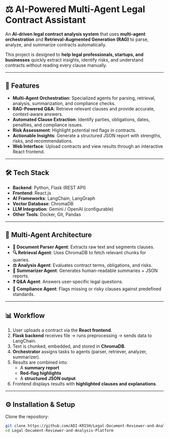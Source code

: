 # ⚖️ AI-Powered Multi-Agent Legal Contract Assistant

An **AI-driven legal contract analysis system** that uses **multi-agent orchestration** and **Retrieval-Augmented Generation (RAG)** to parse, analyze, and summarize contracts automatically.  

This project is designed to **help legal professionals, startups, and businesses** quickly extract insights, identify risks, and understand contracts without reading every clause manually.  

---

## 🚀 Features
- **Multi-Agent Orchestration**: Specialized agents for parsing, retrieval, analysis, summarization, and compliance checks.  
- **RAG-Powered Q&A**: Retrieve relevant clauses and provide accurate, context-aware answers.  
- **Automated Clause Extraction**: Identify parties, obligations, dates, penalties, and compliance issues.  
- **Risk Assessment**: Highlight potential red flags in contracts.  
- **Actionable Insights**: Generate a structured JSON report with strengths, risks, and recommendations.  
- **Web Interface**: Upload contracts and view results through an interactive React frontend.  

---

## 🛠 Tech Stack
- **Backend**: Python, Flask (REST API)  
- **Frontend**: React.js  
- **AI Frameworks**: LangChain, LangGraph  
- **Vector Database**: ChromaDB  
- **LLM Integration**: Gemini / OpenAI (configurable)  
- **Other Tools**: Docker, Git, Pandas  

---

## 🧩 Multi-Agent Architecture
- **📄 Document Parser Agent**: Extracts raw text and segments clauses.  
- **🔍 Retrieval Agent**: Uses ChromaDB to fetch relevant chunks for queries.  
- **⚖️ Analysis Agent**: Evaluates contract terms, obligations, and risks.  
- **🧾 Summarizer Agent**: Generates human-readable summaries + JSON reports.  
- **❓ Q&A Agent**: Answers user-specific legal questions.  
- **📑 Compliance Agent**: Flags missing or risky clauses against predefined standards.  

---

## 📊 Workflow
1. User uploads a contract via the **React frontend**.  
2. **Flask backend** receives file → runs preprocessing → sends data to LangChain.  
3. Text is chunked, embedded, and stored in **ChromaDB**.  
4. **Orchestrator** assigns tasks to agents (parser, retriever, analyzer, summarizer).  
5. Results are combined into:  
   - A **summary report**  
   - **Red-flag highlights**  
   - A **structured JSON output**  
6. Frontend displays results with **highlighted clauses and explanations**.  

---

## ⚙️ Installation & Setup
Clone the repository:
```bash
git clone https://github.com/ADI-KRISH/Legal-Document-Reviewer-and-Analysis-Platform.git
cd Legal-Document-Reviewer-and-Analysis-Platform

